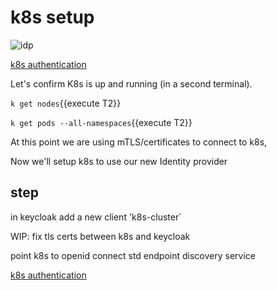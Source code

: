 # k8s setup

![idp](https://d33wubrfki0l68.cloudfront.net/d65bee40cabcf886c89d1015334555540d38f12e/c6a46/images/docs/admin/k8s_oidc_login.svg)

[k8s authentication](https://kubernetes.io/docs/reference/access-authn-authz/authentication/)


Let's confirm K8s is up and running (in a second terminal).

`k get nodes`{{execute T2}}

`k get pods --all-namespaces`{{execute T2}}

At this point we are using mTLS/certificates to connect to k8s,

Now we'll setup k8s to use our new Identity provider

## step

in keycloak
add a new client 'k8s-cluster`


WIP: fix tls certs between k8s and keycloak

point k8s to openid connect std endpoint discovery service

[k8s authentication](https://kubernetes.io/docs/reference/access-authn-authz/authentication/)
